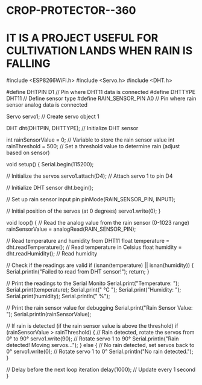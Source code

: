 # CROP-PROTECTOR--360
# IT IS A PROJECT USEFUL FOR CULTIVATION LANDS WHEN RAIN IS FALLING
#include <ESP8266WiFi.h>
#include <Servo.h>
#include <DHT.h>

#define DHTPIN D1         // Pin where DHT11 data is connected
#define DHTTYPE DHT11     // Define sensor type
#define RAIN_SENSOR_PIN A0 // Pin where rain sensor analog data is connected

Servo servo1;            // Create servo object 1

DHT dht(DHTPIN, DHTTYPE); // Initialize DHT sensor

int rainSensorValue = 0; // Variable to store the rain sensor value
int rainThreshold = 500; // Set a threshold value to determine rain (adjust based on sensor)

void setup() {
  Serial.begin(115200);
  
  // Initialize the servos
  servo1.attach(D4); // Attach servo 1 to pin D4

  // Initialize DHT sensor
  dht.begin();
  
  // Set up rain sensor input pin
  pinMode(RAIN_SENSOR_PIN, INPUT);
  
  // Initial position of the servos (at 0 degrees)
  servo1.write(0);
}

void loop() {
  // Read the analog value from the rain sensor (0-1023 range)
  rainSensorValue = analogRead(RAIN_SENSOR_PIN);
  
  // Read temperature and humidity from DHT11
  float temperature = dht.readTemperature();  // Read temperature in Celsius
  float humidity = dht.readHumidity();        // Read humidity
  
  // Check if the readings are valid
  if (isnan(temperature) || isnan(humidity)) {
    Serial.println("Failed to read from DHT sensor!");
    return;
  }
  
  // Print the readings to the Serial Monito
  Serial.print("Temperature: ");
  Serial.print(temperature);
  Serial.print(" °C  ");
  Serial.print("Humidity: ");
  Serial.print(humidity);
  Serial.println(" %");

  // Print the rain sensor value for debugging
  Serial.print("Rain Sensor Value: ");
  Serial.println(rainSensorValue);
  
  // If rain is detected (if the rain sensor value is above the threshold)
  if (rainSensorValue > rainThreshold) {
    // Rain detected, rotate the servos from 0° to 90°
    servo1.write(90); // Rotate servo 1 to 90°
    Serial.println("Rain detected! Moving servos...");
  } else {
    // No rain detected, set servos back to 0°
    servo1.write(0);  // Rotate servo 1 to 0°
    Serial.println("No rain detected.");
  }
  
  // Delay before the next loop iteration
  delay(1000); // Update every 1 second
}
